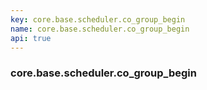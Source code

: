 ```yaml
---
key: core.base.scheduler.co_group_begin
name: core.base.scheduler.co_group_begin
api: true
---
```


### core.base.scheduler.co_group_begin
